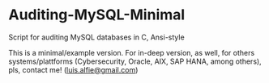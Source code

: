 # Auditing-MySQL-Minimal

Script for auditing MySQL databases in C, Ansi-style

This is a minimal/example version. For in-deep version, as well, for others systems/plattforms (Cybersecurity, Oracle, AIX, SAP HANA, among others), pls, contact me! (luis.alfie@gmail.com)
